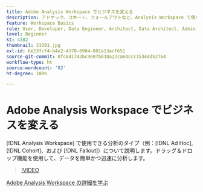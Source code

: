 ```yaml
---
title: Adobe Analysis Workspace でビジネスを変える
description: アドホック、コホート、フォールアウトなど、Analysis Workspace で使用できる分析のタイプについて説明します。ドラッグ＆ドロップ機能を使用して、データを簡単かつ迅速に分析します。
feature: Workspace Basics
role: User, Developer, Data Engineer, Architect, Data Architect, Admin, Leader
level: Beginner
kt: 4382
thumbnail: 31501.jpg
exl-id: 6e23fcf4-b4e2-4370-8904-801a13acf651
source-git-commit: 8fc641743bc9e07b838a22ca64ccc15344d52764
workflow-type: ht
source-wordcount: '82'
ht-degree: 100%

---
```


# Adobe Analysis Workspace でビジネスを変える

[!DNL Analysis Workspace] で使用できる分析のタイプ（例：[!DNL Ad Hoc],[!DNL Cohort]、および [!DNL Fallout]）について説明します。ドラッグ＆ドロップ機能を使用して、データを簡単かつ迅速に分析します。

>[!VIDEO](https://video.tv.adobe.com/v/31501/?quality=12&learn=on)

[Adobe Analysis Workspace の詳細を学ぶ](https://business.adobe.com/products/analytics/ad-hoc-analysis.html?sdid=T32PLYTV&amp;mv=search)
